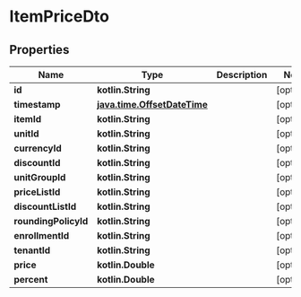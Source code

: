 
# ItemPriceDto

## Properties
| Name | Type | Description | Notes |
| ------------ | ------------- | ------------- | ------------- |
| **id** | **kotlin.String** |  |  [optional] |
| **timestamp** | [**java.time.OffsetDateTime**](java.time.OffsetDateTime.md) |  |  [optional] |
| **itemId** | **kotlin.String** |  |  [optional] |
| **unitId** | **kotlin.String** |  |  [optional] |
| **currencyId** | **kotlin.String** |  |  [optional] |
| **discountId** | **kotlin.String** |  |  [optional] |
| **unitGroupId** | **kotlin.String** |  |  [optional] |
| **priceListId** | **kotlin.String** |  |  [optional] |
| **discountListId** | **kotlin.String** |  |  [optional] |
| **roundingPolicyId** | **kotlin.String** |  |  [optional] |
| **enrollmentId** | **kotlin.String** |  |  [optional] |
| **tenantId** | **kotlin.String** |  |  [optional] |
| **price** | **kotlin.Double** |  |  [optional] |
| **percent** | **kotlin.Double** |  |  [optional] |



